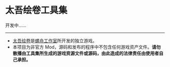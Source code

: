 # 太吾绘卷工具集

开发中……

---

* [太吾绘卷](https://store.steampowered.com/app/838350/_The_Scroll_Of_Taiwu/)是[螺舟工作室](https://www.conchship.com.cn/)所开发的独立游戏。
* 本项目为非官方 Mod，源码和发布的程序中不包含任何游戏资产文件。**请勿散播由工具集所生成的游戏资源文件或源码，由此造成的法律责任由使用者自己承担。**
